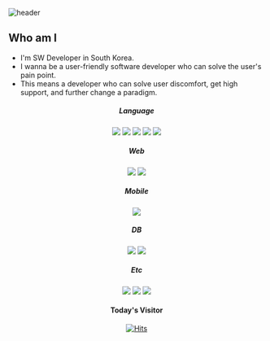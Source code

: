 ![header](https://capsule-render.vercel.app/api?type=wave&color=auto&height=300&section=header&fontSize=50&text=console.log(jeil.getTIL()))

## Who am I
- I'm SW Developer in South Korea.
- I wanna be a user-friendly software developer who can solve the user's pain point.
- This means a developer who can solve user discomfort, get high support, and further change a paradigm.

<div align='center'>
  
<!-- language -->
##### Language
<img src="https://img.shields.io/badge/Java-007396?style=flat-square&logo=java&logoColor=white"/> <img src="https://img.shields.io/badge/Javascript-F7DF1E?style=flat-square&logo=javascript&logoColor=white"/> <img src="https://img.shields.io/badge/C%2B%2B-00599C?style=flat-square&logo=C%2B%2B&logoColor=white"/> <img src="https://img.shields.io/badge/C-A8B9CC?style=flat-square&logo=C&logoColor=white"/> <img src="https://img.shields.io/badge/Python-3776AB?style=flat-square&logo=Python&logoColor=white"/>

##### Web
<img src="https://img.shields.io/badge/HTML5-E34F26?style=flat-square&logo=HTML5&logoColor=white"/> <img src="https://img.shields.io/badge/CSS3-1572B6?style=flat-square&logo=CSS3&logoColor=white"/>

##### Mobile
<img src="https://img.shields.io/badge/Android-3DDC84?style=flat-square&logo=Android&logoColor=white"/>

##### DB
<img src="https://img.shields.io/badge/Mysql-4479A1?style=flat-square&logo=mysql&logoColor=white"/> <img src="https://img.shields.io/badge/Oracle-F80000?style=flat-square&logo=mysql&logoColor=white"/>

##### Etc
<img src="https://img.shields.io/badge/OpenCV-5C3EE8?style=flat-square&logo=OpenCV&logoColor=white"/> <img src="https://img.shields.io/badge/RaspberryPi-A22846?style=flat-square&logo=RaspberryPi&logoColor=white"/> <img src="https://img.shields.io/badge/Arduino-00979D?style=flat-square&logo=Arduino&logoColor=white"/>

#### Today's Visitor
[![Hits](https://hits.seeyoufarm.com/api/count/incr/badge.svg?url=https%3A%2F%2Fgithub.com%2FJeilJeong&count_bg=%2379C83D&title_bg=%23555555&icon=&icon_color=%23E7E7E7&title=hits&edge_flat=false)](https://hits.seeyoufarm.com)
 
</div>
